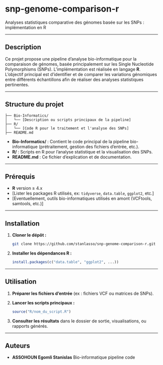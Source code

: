 # snp-genome-comparison-r

Analyses statistiques comparative des génomes basée sur les SNPs : implémentation en R

---

## Description

Ce projet propose une pipeline d’analyse bio-informatique pour la comparaison de génomes, basée principalement sur les Single Nucleotide Polymorphisms (SNPs). L’implémentation est réalisée en langage **R**.
L’objectif principal est d’identifier et de comparer les variations génomiques entre différents échantillons afin de réaliser des analyses statistiques pertinentes.

---

## Structure du projet

```
├── Bio-Informatics/
│   └── [Description ou scripts principaux de la pipeline]
├── R/
│   └── [Code R pour le traitement et l'analyse des SNPs]
├── README.md
```

* **Bio-Informatics/** : Contient le code principal de la pipeline bio-informatique (prétraitement, gestion des fichiers d’entrée, etc.).
* **R/** : Scripts en R pour l’analyse statistique et la visualisation des SNPs.
* **README.md** : Ce fichier d’explication et de documentation.

---


## Prérequis

* **R** version ≥ 4.x
* \[Lister les packages R utilisés, ex: `tidyverse`, `data.table`, `ggplot2`, etc.]
* \[Eventuellement, outils bio-informatiques utilisés en amont (VCFtools, samtools, etc.)]

---

## Installation

1. **Cloner le dépôt :**

   ```bash
   git clone https://github.com/stanlasso/snp-genome-comparison-r.git
   ```

2. **Installer les dépendances R :**

   ```r
   install.packages(c("data.table", "ggplot2", ...))
   ```

---

## Utilisation

1. **Préparer les fichiers d’entrée** (ex : fichiers VCF ou matrices de SNPs).
2. **Lancer les scripts principaux :**

   ```r
   source("R/nom_du_script.R")
   ```
3. **Consulter les résultats** dans le dossier de sortie, visualisations, ou rapports générés.

---

## Auteurs

* **ASSOHOUN Egomli Stanislas**
  Bio-informatique pipeline code

